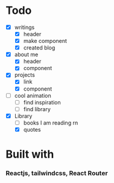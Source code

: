 # Todo

- [x] writings
  - [x] header
  - [x] make component
  - [x] created blog
- [x] about me
  - [x] header
  - [x] component
- [x] projects
  - [x] link
  - [x] component
- [ ] cool animation
  - [ ] find inspiration
  - [ ] find library
- [x] Library
  - [ ] books I am reading rn
  - [x] quotes

# Built with

### Reactjs, tailwindcss, React Router

